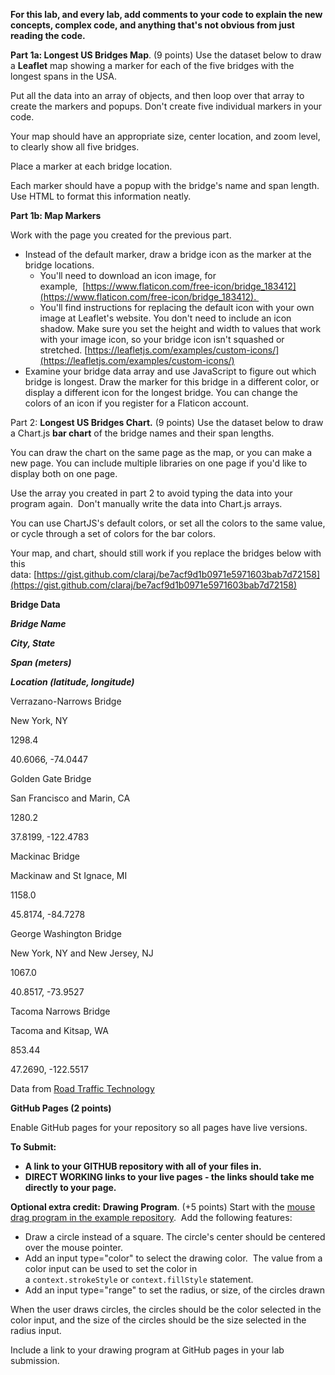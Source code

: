 **For this lab, and every lab, add comments to your code to explain the new concepts, complex code, and anything that's not obvious from just reading the code.** 

**Part 1a: Longest US Bridges Map**. (9 points) Use the dataset below to draw a **Leaflet** map showing a marker for each of the five bridges with the longest spans in the USA.

Put all the data into an array of objects, and then loop over that array to create the markers and popups. Don't create five individual markers in your code.

Your map should have an appropriate size, center location, and zoom level, to clearly show all five bridges.

Place a marker at each bridge location.

Each marker should have a popup with the bridge's name and span length. Use HTML to format this information neatly. 

**Part 1b: Map Markers**

Work with the page you created for the previous part.

-   Instead of the default marker, draw a bridge icon as the marker at the bridge locations.
    -   You'll need to download an icon image, for example,  [https://www.flaticon.com/free-icon/bridge_183412](https://www.flaticon.com/free-icon/bridge_183412). 
    -   You'll find instructions for replacing the default icon with your own image at Leaflet's website. You don't need to include an icon shadow. Make sure you set the height and width to values that work with your image icon, so your bridge icon isn't squashed or stretched. [https://leafletjs.com/examples/custom-icons/](https://leafletjs.com/examples/custom-icons/)
-   Examine your bridge data array and use JavaScript to figure out which bridge is longest. Draw the marker for this bridge in a different color, or display a different icon for the longest bridge. You can change the colors of an icon if you register for a Flaticon account. 

Part 2: **Longest US Bridges Chart.** (9 points) Use the dataset below to draw a Chart.js **bar chart** of the bridge names and their span lengths. 

You can draw the chart on the same page as the map, or you can make a new page. You can include multiple libraries on one page if you'd like to display both on one page. 

Use the array you created in part 2 to avoid typing the data into your program again.  Don't manually write the data into Chart.js arrays. 

You can use ChartJS's default colors, or set all the colors to the same value, or cycle through a set of colors for the bar colors.

Your map, and chart, should still work if you replace the bridges below with this data: [https://gist.github.com/claraj/be7acf9d1b0971e5971603bab7d72158](https://gist.github.com/claraj/be7acf9d1b0971e5971603bab7d72158)

**Bridge Data**

**_Bridge Name_**

**_City, State_**

**_Span (meters)_**

**_Location (latitude, longitude)_**

Verrazano-Narrows Bridge

New York, NY

1298.4

40.6066, -74.0447

Golden Gate Bridge

San Francisco and Marin, CA

1280.2

37.8199, -122.4783

Mackinac Bridge

Mackinaw and St Ignace, MI

1158.0

45.8174, -84.7278

George Washington Bridge

New York, NY and New Jersey, NJ

1067.0

40.8517, -73.9527

Tacoma Narrows Bridge

Tacoma and Kitsap, WA

853.44

47.2690, -122.5517

Data from [Road Traffic Technology](https://www.roadtraffic-technology.com/features/feature-the-ten-longest-suspension-bridges-in-the-us/)

**GitHub Pages (2 points)**

Enable GitHub pages for your repository so all pages have live versions. 

**To Submit:**

-   **A link to your GITHUB repository with all of your files in.** 
-   **DIRECT WORKING links to your live pages - the links should take me directly to your page.**

**Optional extra credit:** **Drawing Program**. (+5 points) Start with the [mouse drag program in the example repository](https://github.com/claraj/week5-examples/blob/master/canvas/mouse_drag.html).  Add the following features:

-   Draw a circle instead of a square. The circle's center should be centered over the mouse pointer.
-   Add an input type="color" to select the drawing color.  The value from a color input can be used to set the color in a `context.strokeStyle` or `context.fillStyle` statement. 
-   Add an input type="range" to set the radius, or size, of the circles drawn

When the user draws circles, the circles should be the color selected in the color input, and the size of the circles should be the size selected in the radius input. 

Include a link to your drawing program at GitHub pages in your lab submission.
